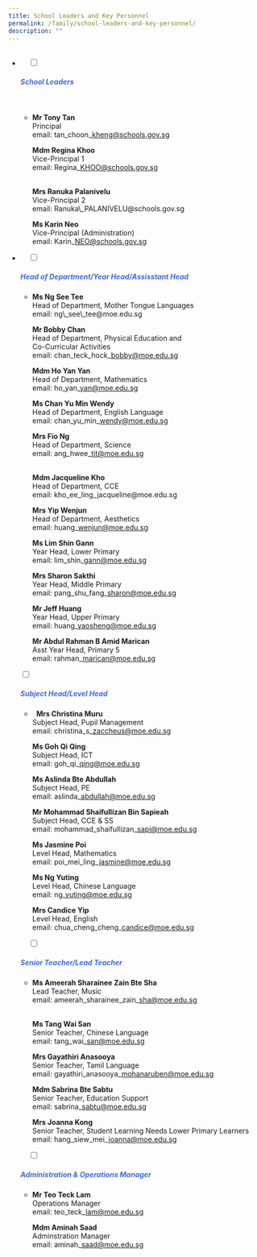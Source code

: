 ```yaml
---
title: School Leaders and Key Personnel
permalink: /family/school-leaders-and-key-personnel/
description: ""
---
```

<ul class="jekyllcodex_accordion">
  <li>
    <input type="checkbox" id="accordion1">
		<label for="accordion1"><h5 style="color:RoyalBlue">School Leaders</h5></label>

    <div>
<ul>
<li>
	
<b>Mr Tony Tan</b><br>Principal<br>email: 
	tan\_choon\_kheng@schools.gov.sg
	<br>
	
<b>Mdm Regina Khoo</b><br>Vice-Principal 1<br>  email: Regina\_KHOO@schools.gov.sg
	
<br>
<b>Mrs Ranuka Palanivelu</b><br>  
Vice-Principal 2<br>  
email: Ranuka\_PALANIVELU@schools.gov.sg
<br>
	
<b>Ms Karin Neo</b><br>
Vice-Principal (Administration)<br>email: Karin\_NEO@schools.gov.sg</li>
			</ul>
		</div>
</li>	
	<li>
    <input type="checkbox" id="accordion2">
    <label for="accordion2"><h5 style="color:RoyalBlue">Head of Department/Year Head/Assisstant Head</h5></label>
	<div>
		<ul>
			<li>
<b>Ms Ng See Tee</b><br>  
Head of Department, Mother Tongue Languages<br>  
email: ng\_see\_tee@moe.edu.sg
	<br>
			
<b>Mr Bobby Chan</b><br>   Head of Department, Physical Education and  
Co-Curricular Activities <br> 
email: chan\_teck\_hock\_bobby@moe.edu.sg
	<br>
				
<b>Mdm Ho Yan Yan</b><br>   Head of Department, Mathematics<br> email: ho\_yan\_yan@moe.edu.sg
	<br>
				
<b>Ms Chan Yu Min Wendy</b><br>   Head of Department, English Language<br>  email: chan\_yu\_min\_wendy@moe.edu.sg
	<br>
				
<b>Mrs Fio Ng</b><br>Head of Department, Science <br> 
email: ang\_hwee\_tit@moe.edu.sg
				
<br>
<b>Mdm Jacqueline Kho</b><br>   
Head of Department, CCE<br>email: kho_ee_ling_jacqueline@moe.edu.sg
	<br>
				
<b>Mrs Yip Wenjun</b><br> 
Head of Department, Aesthetics<br> 
email: huang\_wenjun@moe.edu.sg
	<br>
				

<b>Ms Lim Shin Gann</b><br>   Year Head, Lower Primary<br>  email: lim\_shin\_gann@moe.edu.sg
<br>
				
<b>Mrs Sharon Sakthi</b><br>Year Head, Middle Primary<br>  email: pang\_shu\_fang\_sharon@moe.edu.sg
<br>

<b>Mr Jeff Huang</b><br>Year Head, Upper Primary<br>email: huang\_yaosheng@moe.edu.sg
<br>
				
<b>Mr Abdul Rahman B Amid Marican</b><br>   Asst Year Head, Primary 5<br>email: rahman\_marican@moe.edu.sg</li>
			</ul>
		</div>
				<input type="checkbox" id="accordion3">
				<label for="accordion3"><h5 style="color:RoyalBlue">Subject Head/Level Head</h5></label>
	<div>
		<ul>
			<li> 
<b>Mrs Christina Muru</b><br> 
Subject Head, Pupil Management<br>  email: christina\_s\_zaccheus@moe.edu.sg
	<br>
				
<b>Ms Goh Qi Qing</b><br>  Subject Head, ICT<br>  email: goh\_qi\_qing@moe.edu.sg
	<br>
				
<b>Ms Aslinda Bte Abdullah</b><br>Subject Head, PE<br>  email: aslinda\_abdullah@moe.edu.sg
	<br>
				
<b>Mr Mohammad Shaifullizan Bin Sapieah</b><br>  Subject Head, CCE & SS<br>email: mohammad\_shaifullizan\_sapi@moe.edu.sg
	<br>
				
<b>Ms Jasmine Poi</b><br>Level Head, Mathematics<br>  email: poi\_mei\_ling\_jasmine@moe.edu.sg
	<br>
				
<b>Ms Ng Yuting</b><br>Level Head, Chinese Language<br>
email: ng\_yuting@moe.edu.sg
	<br>
				
<b>Mrs Candice Yip</b><br>Level Head, English<br>email: chua\_cheng\_cheng\_candice@moe.edu.sg
	</li>
			</ul>
			</div>
				
    <input type="checkbox" id="accordion4">
    <label for="accordion4"><h5 style="color:RoyalBlue">Senior Teacher/Lead Teacher</h5></label>
	<div>
		<ul>
			<li>
	
<b>Ms Ameerah Sharainee Zain Bte Sha</b><br>Lead Teacher, Music<br>email: ameerah\_sharainee\_zain\_sha@moe.edu.sg	
<br>
				
<b>Ms Tang Wai San</b><br>Senior Teacher, Chinese Language<br>  email: tang\_wai\_san@moe.edu.sg
	<br>
				
<b>Mrs Gayathiri Anasooya</b><br>Senior Teacher, Tamil Language<br>email: gayathiri\_anasooya\_mohanaruben@moe.edu.sg
	<br>
				
<b>Mdm Sabrina Bte Sabtu</b><br>Senior Teacher, Education Support<br>  email: sabrina\_sabtu@moe.edu.sg
				<br>
				
<b>Mrs Joanna Kong</b><br>Senior Teacher, Student Learning Needs Lower Primary Learners<br>email: hang\_siew\_mei\_joanna@moe.edu.sg
	</li>
			</ul>
			</div>
				
    <input type="checkbox" id="accordion5">
    <label for="accordion5"><h5 style="color:RoyalBlue">Administration & Operations Manager</h5></label>
	<div>
		<ul>
			<li>	
				
<b>Mr Teo Teck Lam</b><br>Operations Manager<br>email: teo\_teck\_lam@moe.edu.sg
<br>
				
<b>Mdm Aminah Saad</b><br>Adminstration Manager<br>email: aminah\_saad@moe.edu.sg</li>
			</ul>
		</div>
</li>
</ul>